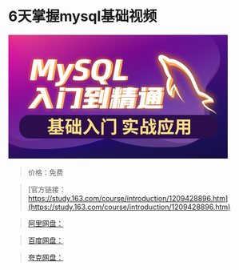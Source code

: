 # 6天掌握mysql基础视频

![img](../../../assets/study163/free/c36cc1f5e0f54ad4aa5357b6923a9569.jpg)

> 价格：免费

> [官方链接：https://study.163.com/course/introduction/1209428896.htm](https://study.163.com/course/introduction/1209428896.htm)

> [阿里网盘：]()

> [百度网盘：]()

> [夸克网盘：]()
